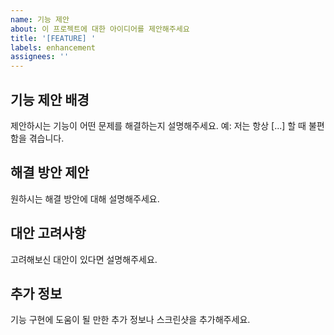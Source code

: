 ```yaml
---
name: 기능 제안
about: 이 프로젝트에 대한 아이디어를 제안해주세요
title: '[FEATURE] '
labels: enhancement
assignees: ''
---
```


## 기능 제안 배경
제안하시는 기능이 어떤 문제를 해결하는지 설명해주세요.
예: 저는 항상 [...] 할 때 불편함을 겪습니다.

## 해결 방안 제안
원하시는 해결 방안에 대해 설명해주세요.

## 대안 고려사항
고려해보신 대안이 있다면 설명해주세요.

## 추가 정보
기능 구현에 도움이 될 만한 추가 정보나 스크린샷을 추가해주세요. 